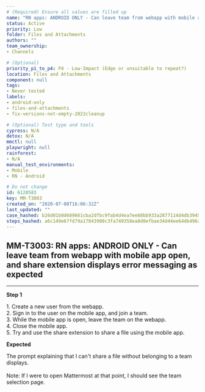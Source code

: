 ```yaml
---
# (Required) Ensure all values are filled up
name: "RN apps: ANDROID ONLY - Can leave team from webapp with mobile app open, and share extension displays error messaging as expected"
status: Active
priority: Low
folder: Files and Attachments
authors: ""
team_ownership: 
- Channels

# (Optional)
priority_p1_to_p4: P4 - Low-Impact (Edge or unsuitable to repeat?)
location: Files and Attachments
component: null
tags: 
- Never tested
labels: 
- android-only
- files-and-attachments
- fix-versions-not-empty-2022cleanup

# (Optional) Test type and tools
cypress: N/A
detox: N/A
mmctl: null
playwright: null
rainforest: 
- N/A
manual_test_environments: 
- Mobile
- RN - Android

# Do not change
id: 6128583
key: MM-T3003
created_on: "2020-07-08T16:06:32Z"
last_updated: ""
case_hashed: b26d01b0d689661cba2dfbc9fab4d4ea7ee60bb933a2877114d4db3945c39872fb7dddcaf6957d9846a55411c742b26b
steps_hashed: a6c149e67fd79a17843908c3fa749358ea8d0efbae34d44ee64db496a9eb83c303c5dd58cc8b4ffa9309c6b897400533
---
```


<!-- (Auto-generated) Based on frontmatter's "key" and "name" -->

## MM-T3003: RN apps: ANDROID ONLY - Can leave team from webapp with mobile app open, and share extension displays error messaging as expected

---

**Step 1**

1\. Create a new user from the webapp.\
2\. Sign in to the user on the mobile app, and join a team.\
3\. While the mobile app is open, leave the team on the webapp.\
4\. Close the mobile app.\
5\. Try and use the share extension to share a file using the mobile app.

**Expected**

The prompt explaining that I can't share a file without belonging to a team displays.\
\
Note: If I were to open Mattermost at that point, I should see the team selection page.
